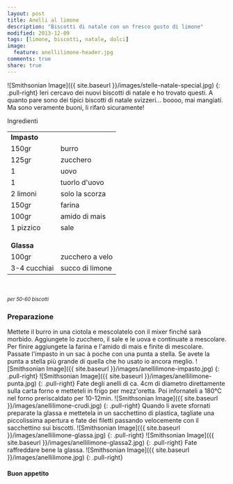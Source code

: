 ```yaml
---
layout: post
title: Anelli al limone
description: "Biscotti di natale con un fresco gusto di limone"
modified: 2013-12-09
tags: [limone, biscotti, natale, dolci]
image:
  feature: anellilimone-header.jpg
comments: true
share: true
---
```


![Smithsonian Image]({{ site.baseurl }}/images/stelle-natale-special.jpg)
{: .pull-right}
Ieri cercavo dei nuovi biscotti di natale e ho trovato questi. A quanto pare sono dei tipici biscotti di natale svizzeri... boooo, mai mangiati. Ma sono veramente buoni, li rifarò sicuramente!


<div class="ingredients">
  <div class="ingredients-title">Ingredienti</div>
  <table>
    <tbody>
      <tr>
        <td colspan="2"><b>Impasto</b></td>
      </tr>
      <tr>
        <td>150gr</td>
        <td>burro</td>
      </tr>
      <tr>
        <td>125gr</td>
        <td>zucchero</td>
      </tr>
      <tr>
        <td>1</td>
        <td>uovo</td>
      </tr>
      <tr>
        <td>1</td>
        <td>tuorlo d'uovo</td>
      </tr>
      <tr>
      	<td>2 limoni</td>
        <td>solo la scorza</td>
      </tr>
      <tr>
        <td>150gr</td>
        <td>farina</td>
      </tr>
      <tr>
        <td>100gr</td>
        <td>amido di mais</td>
      </tr>
      <tr>
        <td>1 pizzico</td>
        <td>sale</td>
      </tr>
      <tr style="height: 15px;"></tr>
      <tr>          
        <td colspan="2"><b>Glassa</b></td>
      </tr>
      <tr>
        <td>100gr</td>
        <td>zucchero a velo</td>
      </tr>
      <tr>      
        <td>3-4 cucchiai</td>
        <td>succo di limone</td>        
      </tr>
    </tbody>
  </table>
  <br></br>
  <i class="pull-right" style="font-size: 80%;">per 50-60 biscotti</i>
</div>


<h3>
	<font color="grey">
		<i class="icon-cogs"></i>
	</font> Preparazione
</h3>

Mettete il burro in una ciotola e mescolatelo con il mixer finché sarà morbido. Aggiungete lo zucchero, il sale e le uova e continuate a mescolare. Per finire aggiungete la farina e l'amido di mais e finite di mescolare. Passate l'impasto in un sac à poche con una punta a stella. Se avete la punta a stella più grande di quella che ho usato io ancora meglio.
![Smithsonian Image]({{ site.baseurl }}/images/anellilimone-impasto.jpg)
{: .pull-right}
![Smithsonian Image]({{ site.baseurl }}/images/anellilimone-punta.jpg)
{: .pull-right}
Fate degli anelli di ca. 4cm di diametro direttamente sulla carta forno e metteteli in frigo per mezz'oretta. Poi infornateli a 180°C nel forno preriscaldato per 10-12min.
![Smithsonian Image]({{ site.baseurl }}/images/anellilimone-crudi.jpg)
{: .pull-right}
Quando li avete sfornati preparate la glassa e mettetela in un sacchettino di plastica, tagliate una piccolissima apertura e fate dei filetti passando velocemente con il sacchettino sui biscotti.
![Smithsonian Image]({{ site.baseurl }}/images/anellilimone-glassa.jpg)
{: .pull-right}
![Smithsonian Image]({{ site.baseurl }}/images/anellilimone-glassa2.jpg)
{: .pull-right}
Fate raffreddare bene la glassa.
![Smithsonian Image]({{ site.baseurl }}/images/anellilimone.jpg)
{: .pull-right}

<h4>Buon appetito
	<font color="red">
		<i class="icon-smile"></i>
	</font>
</h4>
